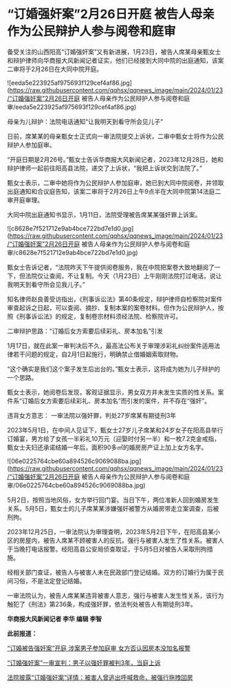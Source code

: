# “订婚强奸案”2月26日开庭 被告人母亲作为公民辩护人参与阅卷和庭审

备受关注的山西阳高“订婚强奸案”又有新进展，1月23日，被告人席某母亲甄女士和辩护律师向华商报大风新闻记者证实，他们已经接到大同中院的出庭通知，该案二审将于2月26日在大同中院开庭。

![eeda5e223925af975693f129cef4af86.jpg](https://raw.githubusercontent.com/qqhsx/qqnews_image/main/2024/01/23/“订婚强奸案”2月26日开庭 被告人母亲作为公民辩护人参与阅卷和庭审/eeda5e223925af975693f129cef4af86.jpg)

母亲为儿辩护：法院电话通知“让我明天到看守所会见儿子”

日前，席某某的母亲甄女士正式向一审法院提交上诉状，二审中甄女士将作为公民辩护人参加庭审。

“开庭日期是2月26号。”甄女士告诉华商报大风新闻记者，2023年12月28日，她和辩护律师一起前往阳高县法院，递交了上诉状，“我把上诉状交到法院了。”

甄女士表示，二审中她将作为公民辩护人参加庭审，她已到大同中院阅卷，并领取出庭通知和合议庭告知，该案二审将于2月26日上午9点半在大同中院第14法庭二审开庭审理。

大同中院出庭通知书显示，1月11日，法院受理被告席某某强奸罪上诉案。

![c8628e7f521712e9ab4bce722bd7e1d0.jpg](https://raw.githubusercontent.com/qqhsx/qqnews_image/main/2024/01/23/“订婚强奸案”2月26日开庭 被告人母亲作为公民辩护人参与阅卷和庭审/c8628e7f521712e9ab4bce722bd7e1d0.jpg)

甄女士告诉记者，“法院昨天下午提供阅卷服务，我在中院把案卷大致地翻阅了一下，但法院仅让查阅，不让复制。今天（1月23日）上午刚刚法院打过电话，说让我明天到看守所会见我儿子。”

知名律师赵良善受访指出，《刑事诉讼法》第40条规定，辩护律师自检察院对案件审查起诉之日起，可以查阅、摘抄、复制本案的案卷材料。但作为公民辩护人，按照《刑事诉讼法》的规定，复制卷宗材料须经法院、检察院许可。

二审辩护思路：“订婚后女方索要后续彩礼、房本加名”引发

1月17日，就在此案一审判决后不久，最高法公布关于审理涉彩礼纠纷案件适用法律若干问题的规定，自2月1日起施行，明确禁止借婚姻索取财物。

“这个确实是我们这个案子发生后出台的。”甄女士表示，这将成为她为儿子辩护的一个思路。

甄女士表示，她阅卷后发现，客观证据显示，男女双方并未发生实质的性关系。案件系“订婚后女方索要后续彩礼、房本加名”而引发的案件，并不存在“强奸”。

违背女方意志： 一审法院以强奸罪，判处27岁席某有期徒刑3年

2023年5月1日，在中间人见证下，甄女士27岁儿子席某和24岁女子在阳高县举行订婚宴，男方给了女孩一半彩礼10万元（迎娶时付另一半）和一枚7.2克金戒指，甄女士夫妇还承诺结婚一年后，面积90多㎡的婚房房产证上加上女方名字。

![06e0225764cbe60a894526c9069088ba.jpg](https://raw.githubusercontent.com/qqhsx/qqnews_image/main/2024/01/23/“订婚强奸案”2月26日开庭 被告人母亲作为公民辩护人参与阅卷和庭审/06e0225764cbe60a894526c9069088ba.jpg)

5月2日，按照当地风俗，女方举行回门宴。当日下午，两位准新人回到婚房发生关系。5月5日，甄女士的儿子席某某涉嫌强奸被警方从婚房带走立案调查，后被刑拘。

2023年12月25日，一审法院认为审理查明，2023年5月2日下午，在阳高县某小区的房屋内，被告人席某不顾被害人的反抗，强行与被害人发生了性关系。被害人于当晚打电话报警。经阳高县公安局侦查取证，于5月5日对被告人采取刑拘措施。

经相关部门查证，被告人与被害人未在民政部门登记结婚。双方的订婚行为属于民间习俗，不是法定登记结婚。

一审法院认为，被告人席某某违背被害人意志，强行与被害人发生性关系，该行为触犯了《刑法》第236条，构成强奸罪，依法判处被告人有期徒刑3年。

**华商报大风新闻记者 李华 编辑 李智**

**此前报道：**

[“订婚被告强奸案”开庭 涉案男子参加庭审
女方否认因房本没加名报警](https://news.qq.com/rain/a/20230826A01CKK00)

[“订婚强奸案”一审宣判：男子以强奸罪被判3年，当庭上诉](https://news.qq.com/rain/a/20231225A03TNB00)

[法院披露“订婚强奸案”详情：被害人曾逃出呼喊救命，被强行拖拽回房](https://news.qq.com/rain/a/20231225A084KZ00)

